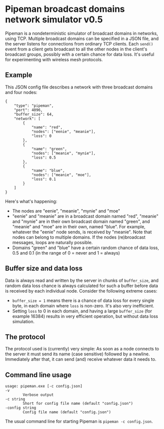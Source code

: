 # Pipeman broadcast domains network simulator v0.5

Pipeman is a nondeterministic simulator of broadcast domains in networks, using TCP. Multiple broadcast domains can be specified in a JSON file, and the server listens for connections from ordinary TCP clients. Each `send()` event from a client gets broadcast to all the other nodes in the client's broadcast groups, possibly with a certain chance for data loss. It's useful for experimenting with wireless mesh protocols.

## Example

This JSON config file describes a network with three broadcast domains and four nodes:

    {
        "type": "pipeman",
        "port": 4096,
        "buffer_size": 64,
        "network": [
            {
                "name": "red",
                "nodes": ["eenie", "meanie"],
                "loss": 0
            },
            {
                "name": "green",
                "nodes": ["meanie", "mynie"],
                "loss": 0.5
            },
            {
                "name": "blue",
                "nodes": ["meanie", "moe"],
                "loss": 0.1
            }
        ]
    }

Here's what's happening:

* The nodes are "eenie", "meanie", "mynie" and "moe"
* "eenie" and "meanie" are in a broadcast domain named "red", "meanie" and "mynie" are in their own broadcast domain named "green", and "meanie" and "moe" are in their own, named "blue". For example, whatever the "eenie" node sends, is received by "meanie". Note that nodes can belong to multiple domains. If the nodes (re)broadcast messages, loops are naturally possible.
* Domains "green" and "blue" have a certain random chance of data loss, 0.5 and 0.1 (in the range of 0 = never and 1 = always) 

## Buffer size and data loss

Data is always read and written by the server in chunks of `buffer_size`, and random data loss chance is always calculated for such a buffer before data is received by each individual node. Consider the following extreme cases:

* `buffer_size = 1` means there is a chance of data loss for every single byte, in each domain where `loss` is non-zero. It's also very inefficient.
* Setting `loss` to 0 in each domain, and having a large `buffer_size` (for example 16384) results in very efficient operation, but without data loss simulation.

## The protocol 

The protocol used is (currently) very simple: As soon as a node connects to the server it must send its name (case sensitive) followed by a newline. Immediately after that, it can send (and) receive whatever data it needs to.

## Command line usage

    usage: pipeman.exe [-c config.json]
    -v
            Verbose output
    -c string
            Short for config file name (default "config.json")
    -config string
            Config file name (default "config.json")

The usual command line for starting Pipeman is `pipeman -c config.json`.